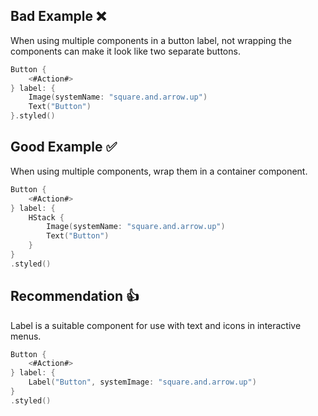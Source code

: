 ## Bad Example ❌
When using multiple components in a button label, not wrapping the components can make it look like two separate buttons.

```swift
Button {
    <#Action#>
} label: {
    Image(systemName: "square.and.arrow.up")
    Text("Button")
}.styled()
```

## Good Example ✅
When using multiple components, wrap them in a container component.

```swift
Button {
    <#Action#>
} label: {
    HStack {
        Image(systemName: "square.and.arrow.up")
        Text("Button")
    }
}
.styled()
```


## Recommendation 👍
Label is a suitable component for use with text and icons in interactive menus.

```swift
Button {
    <#Action#>
} label: {
    Label("Button", systemImage: "square.and.arrow.up")
}
.styled()
```

